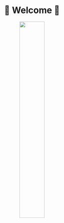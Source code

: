 
<h1>
  <div align="center">
    🌻 Welcome 🌻
  </div>
</h1>
<div align="center">
    <img src="https://github.com/user-attachments/assets/5ba90ec2-4a88-4911-8e30-308cb870021c" width=40%>
</div>


<!---
Citralyn/Citralyn is a ✨ special ✨ repository because its `README.md` (this file) appears on your GitHub profile.
You can click the Preview link to take a look at your changes.
--->

